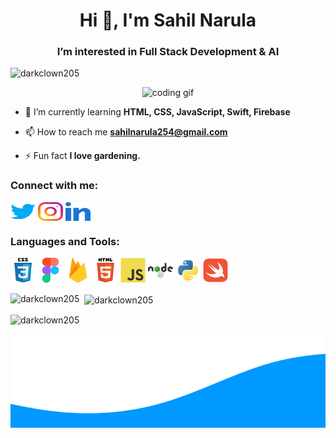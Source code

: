 <h1 align="center">Hi 👋, I'm Sahil Narula</h1>
<h3 align="center">I’m interested in Full Stack Development & AI</h3>

<p align="left">
  <img src="https://komarev.com/ghpvc/?username=darkclown205&label=Profile%20views&color=0e75b6&style=flat" alt="darkclown205" />
</p>
<p align="center">
  <img src="https://cdn.dribbble.com/users/1708816/screenshots/15637256/media/f9826f0af8a49462f048262a8502035b.gif" alt="coding gif" width="500"/>
</p>

- 🌱 I’m currently learning **HTML, CSS, JavaScript, Swift, Firebase**

- 📫 How to reach me **sahilnarula254@gmail.com**

- ⚡ Fun fact **I love gardening.**

<h3 align="left">Connect with me:</h3>
<p align="left">
  <a href="https://twitter.com/sahilnarula205" target="blank">
    <img align="center" src="https://github.com/Darkclown205/Darkclown205/blob/main/Data/twitter.svg" height="30" width="40" /></a>
  <a href="https://instagram.com/sahil2005007" target="blank">
    <img align="center" src="https://github.com/Darkclown205/Darkclown205/blob/main/Data/instagram.svg" alt="sahil2005007" height="30" width="40" /></a>
  <a href="https://www.linkedin.com/in/sahil-narula-a53183293/" target="blank">
    <img align="center" src="https://github.com/Darkclown205/Darkclown205/blob/main/Data/linked-in.svg" alt="sahil narula" height="30" width="40" /></a>
</p>

<h3 align="left">Languages and Tools:</h3>
<p align="left">
  <a href="https://www.w3schools.com/css/" target="_blank" rel="noreferrer">
    <img src="https://github.com/Darkclown205/Darkclown205/blob/main/Data/css.svg" alt="css3" width="40" height="40"/></a>
  <a href="https://www.figma.com/" target="_blank" rel="noreferrer">
    <img src="https://github.com/Darkclown205/Darkclown205/blob/main/Data/figma.svg" alt="figma" width="40" height="40"/></a>
  <a href="https://firebase.google.com/" target="_blank" rel="noreferrer">
    <img src="https://github.com/Darkclown205/Darkclown205/blob/main/Data/firebase.svg" alt="firebase" width="40" height="40"/></a>
  <a href="https://www.w3.org/html/" target="_blank" rel="noreferrer">
    <img src="https://github.com/Darkclown205/Darkclown205/blob/main/Data/html5.svg" alt="html5" width="40" height="40"/></a>
  <a href="https://developer.mozilla.org/en-US/docs/Web/JavaScript" target="_blank" rel="noreferrer">
    <img src="https://github.com/Darkclown205/Darkclown205/blob/main/Data/javascript.svg" alt="javascript" width="40" height="40"/></a>
  <a href="https://nodejs.org" target="_blank" rel="noreferrer">
    <img src="https://github.com/Darkclown205/Darkclown205/blob/main/Data/nodejs.svg" alt="nodejs" width="40" height="40"/></a>
  <a href="https://www.python.org" target="_blank" rel="noreferrer">
    <img src="https://github.com/Darkclown205/Darkclown205/blob/main/Data/python.svg" alt="python" width="40" height="40"/></a>
  <a href="https://developer.apple.com/swift/" target="_blank" rel="noreferrer">
    <img src="https://github.com/Darkclown205/Darkclown205/blob/main/Data/swift.svg" alt="swift" width="40" height="40"/></a>
</p>

<p>
  <img align="left" src="https://github-readme-stats.vercel.app/api/top-langs?username=darkclown205&show_icons=true&locale=en&layout=compact" alt="darkclown205" />
</p>

<p>&nbsp;
  <img align="center" src="https://github-readme-stats.vercel.app/api?username=darkclown205&show_icons=true&locale=en" alt="darkclown205" />
</p>

<p>
  <img align="center" src="https://github-readme-streak-stats.herokuapp.com/?user=darkclown205&" alt="darkclown205" />
</p>
<!-- Wave effect SVG -->
<p>
  <img src="https://github.com/Darkclown205/Darkclown205/blob/main/Data/wave-2.svg" alt="wave" style="width: 100%; height: 150px; object-fit: cover;">
</p>
